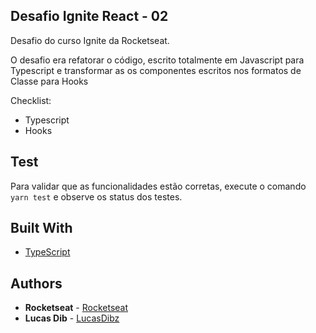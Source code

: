 ## Desafio Ignite React - 02

Desafio do curso Ignite da Rocketseat.

O desafio era refatorar o código, escrito totalmente em Javascript para Typescript e transformar as os componentes escritos nos formatos de Classe para Hooks


Checklist:
- Typescript
- Hooks


## Test
Para validar que as funcionalidades estão corretas, execute o comando `yarn test` e observe os status dos testes.


## Built With

* [TypeScript](https://www.typescriptlang.org/) 


## Authors

* **Rocketseat** - [Rocketseat](https://github.com/Rocketseat)
* **Lucas Dib** - [LucasDibz](https://github.com/jvmineiro)